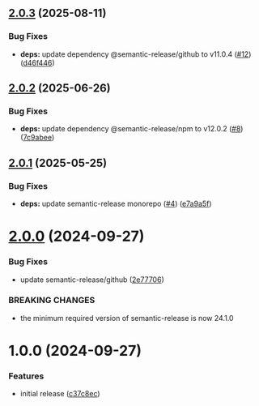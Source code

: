 ## [2.0.3](https://github.com/podium-lib/semantic-release-config/compare/v2.0.2...v2.0.3) (2025-08-11)


### Bug Fixes

* **deps:** update dependency @semantic-release/github to v11.0.4 ([#12](https://github.com/podium-lib/semantic-release-config/issues/12)) ([d46f446](https://github.com/podium-lib/semantic-release-config/commit/d46f44682cdf2efbf1362323d1495038aab2caac))

## [2.0.2](https://github.com/podium-lib/semantic-release-config/compare/v2.0.1...v2.0.2) (2025-06-26)


### Bug Fixes

* **deps:** update dependency @semantic-release/npm to v12.0.2 ([#8](https://github.com/podium-lib/semantic-release-config/issues/8)) ([7c9abee](https://github.com/podium-lib/semantic-release-config/commit/7c9abee2ec8eb0111c3b83212e5b168ba9dd2f75))

## [2.0.1](https://github.com/podium-lib/semantic-release-config/compare/v2.0.0...v2.0.1) (2025-05-25)


### Bug Fixes

* **deps:** update semantic-release monorepo ([#4](https://github.com/podium-lib/semantic-release-config/issues/4)) ([e7a9a5f](https://github.com/podium-lib/semantic-release-config/commit/e7a9a5f45b1679d3b476b060cc2d6f7305a537b5))

# [2.0.0](https://github.com/podium-lib/semantic-release-config/compare/v1.0.0...v2.0.0) (2024-09-27)


### Bug Fixes

* update semantic-release/github ([2e77706](https://github.com/podium-lib/semantic-release-config/commit/2e77706a36289e3cd1dae72f700c533f4612b761))


### BREAKING CHANGES

* the minimum required version of semantic-release
is now 24.1.0

# 1.0.0 (2024-09-27)


### Features

* initial release ([c37c8ec](https://github.com/podium-lib/semantic-release-config/commit/c37c8ecaf105c3d44861e92b1cffe46576b7f15c))
